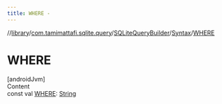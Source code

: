 ```yaml
---
title: WHERE -
---
```

//[library](../../../index.md)/[com.tamimattafi.sqlite.query](../../index.md)/[SQLiteQueryBuilder](../index.md)/[Syntax](index.md)/[WHERE](-w-h-e-r-e.md)



# WHERE  
[androidJvm]  
Content  
const val [WHERE](-w-h-e-r-e.md): [String](https://kotlinlang.org/api/latest/jvm/stdlib/kotlin/-string/index.html)  



